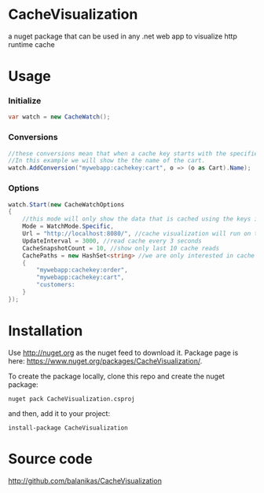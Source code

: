 # CacheVisualization
a nuget package that can be used in any .net web app to visualize http runtime cache

# Usage
### Initialize
```csharp
var watch = new CacheWatch();
```
### Conversions
```csharp
//these conversions mean that when a cache key starts with the specified string, we want to show the cached data in a specific way.
//In this example we will show the the name of the cart.
watch.AddConversion("mywebapp:cachekey:cart", o => (o as Cart).Name);
```

### Options
```csharp
watch.Start(new CacheWatchOptions
{
    //this mode will only show the data that is cached using the keys in CachePaths, WatchMode.All shows everything and is suitable for smaller web apps.
    Mode = WatchMode.Specific, 
    Url = "http://localhost:8080/", //cache visualization will run on this host
    UpdateInterval = 3000, //read cache every 3 seconds
    CacheSnapshotCount = 10, //show only last 10 cache reads
    CachePaths = new HashSet<string> //we are only interested in cache data that use these keys
    {
        "mywebapp:cachekey:order",
        "mywebapp:cachekey:cart",
        "customers:
    }
});
```

# Installation
Use http://nuget.org as the nuget feed to download it. Package page is here: https://www.nuget.org/packages/CacheVisualization/.

To create the package locally, clone this repo and create the nuget package:
```
nuget pack CacheVisualization.csproj
```
and then, add it to your project:
```
install-package CacheVisualization
```

# Source code
http://github.com/balanikas/CacheVisualization

